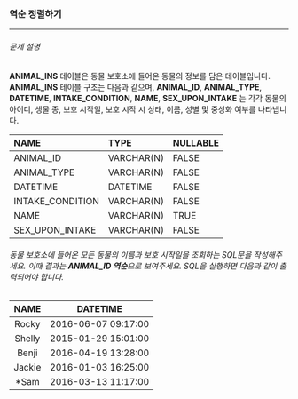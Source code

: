 ### 역순 정렬하기

***

###### 문제 설명
**ANIMAL_INS** 테이블은 동물 보호소에 들어온 동물의 정보를 담은 테이블입니다. **ANIMAL_INS** 테이블 구조는 다음과 같으며, **ANIMAL_ID**, **ANIMAL_TYPE**, **DATETIME**, 
**INTAKE_CONDITION**, **NAME**, **SEX_UPON_INTAKE** 는 각각 동물의 아이디, 생물 종, 보호 시작일, 보호 시작 시 상태, 이름, 성별 및 중성화 여부를 나타냅니다.

NAME            |TYPE       |NULLABLE
|:--            |:--        |:--
ANIMAL_ID	      |VARCHAR(N) |	FALSE
ANIMAL_TYPE	    |VARCHAR(N) |	FALSE
DATETIME        |	DATETIME	|FALSE
INTAKE_CONDITION|VARCHAR(N) |	FALSE
NAME            |	VARCHAR(N)|	TRUE
SEX_UPON_INTAKE |	VARCHAR(N)|	FALSE

###### 동물 보호소에 들어온 모든 동물의 *이름*과 *보호 시작일*을 조회하는 SQL문을 작성해주세요. 이때 결과는 **ANIMAL_ID 역순**으로 보여주세요. SQL을 실행하면 다음과 같이 출력되어야 합니다.

NAME  |	DATETIME           |
|:---:|:------------------:|
Rocky |	2016-06-07 09:17:00|
Shelly|	2015-01-29 15:01:00|
Benji |	2016-04-19 13:28:00|
Jackie|	2016-01-03 16:25:00|
*Sam  |	2016-03-13 11:17:00|
